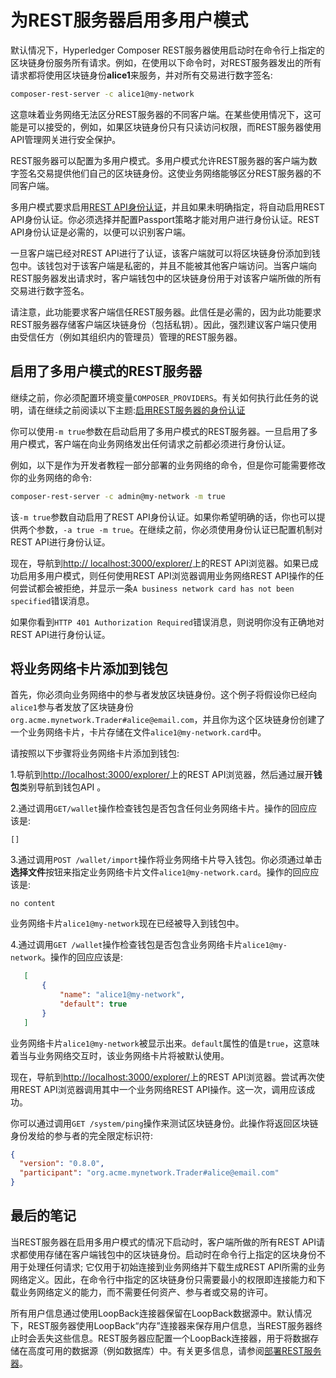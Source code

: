 # 为REST服务器启用多用户模式

默认情况下，Hyperledger Composer REST服务器使用启动时在命令行上指定的区块链身份服务所有请求。例如，在使用以下命令时，对REST服务器发出的所有请求都将使用区块链身份**alice1**来服务，并对所有交易进行数字签名:
```bash
composer-rest-server -c alice1@my-network
```

这意味着业务网络无法区分REST服务器的不同客户端。在某些使用情况下，这可能是可以接受的，例如，如果区块链身份只有只读访问权限，而REST服务器使用API管理网关进行安全保护。

REST服务器可以配置为多用户模式。多用户模式允许REST服务器的客户端为数字签名交易提供他们自己的区块链身份。这使业务网络能够区分REST服务器的不同客户端。

多用户模式要求启用[REST API身份认证](integrating_enabling-rest-authentication.md)，并且如果未明确指定，将自动启用REST API身份认证。你必须选择并配置Passport策略才能对用户进行身份认证。REST API身份认证是必需的，以便可以识别客户端。

一旦客户端已经对REST API进行了认证，该客户端就可以将区块链身份添加到钱包中。该钱包对于该客户端是私密的，并且不能被其他客户端访问。当客户端向REST服务器发出请求时，客户端钱包中的区块链身份用于对该客户端所做的所有交易进行数字签名。

请注意，此功能要求客户端信任REST服务器。此信任是必需的，因为此功能要求REST服务器存储客户端区块链身份（包括私钥）。因此，强烈建议客户端只使用由受信任方（例如其组织内的管理员）管理的REST服务器。

## 启用了多用户模式的REST服务器

继续之前，你必须配置环境变量`COMPOSER_PROVIDERS`。有关如何执行此任务的说明，请在继续之前阅读以下主题:[启用REST服务器的身份认证](integrating_enabling-rest-authentication.md)

你可以使用`-m true`参数在启动启用了多用户模式的REST服务器。一旦启用了多用户模式，客户端在向业务网络发出任何请求之前都必须进行身份认证。

例如，以下是作为开发者教程一部分部署的业务网络的命令，但是你可能需要修改你的业务网络的命令:
```bash
composer-rest-server -c admin@my-network -m true
```

该`-m true`参数自动启用了REST API身份认证。如果你希望明确的话，你也可以提供两个参数，`-a true -m true`。在继续之前，你必须使用身份认证已配置机制对REST API进行身份认证。

现在，导航到[http:// localhost:3000/explorer/](http://localhost:3000/explorer/)上的REST API浏览器。如果已成功启用多用户模式，则任何使用REST API浏览器调用业务网络REST API操作的任何尝试都会被拒绝，并显示一条`A business network card has not been specified`错误消息。

如果你看到`HTTP 401 Authorization Required`错误消息，则说明你没有正确地对REST API进行身份认证。

## 将业务网络卡片添加到钱包

首先，你必须向业务网络中的参与者发放区块链身份。这个例子将假设你已经向`alice1`参与者发放了区块链身份`org.acme.mynetwork.Trader#alice@email.com`，并且你为这个区块链身份创建了一个业务网络卡片，卡片存储在文件`alice1@my-network.card`中。

请按照以下步骤将业务网络卡片添加到钱包:

1.导航到[http://localhost:3000/explorer/](http://localhost:3000/explorer/)上的REST API浏览器，然后通过展开**钱包**类别导航到钱包API 。

2.通过调用`GET/wallet`操作检查钱包是否包含任何业务网络卡片。操作的回应应该是:
```
[]
```

3.通过调用`POST /wallet/import`操作将业务网络卡片导入钱包。你必须通过单击**选择文件**按钮来指定业务网络卡片文件`alice1@my-network.card`。操作的回应应该是:
```
no content
```

   业务网络卡片`alice1@my-network`现在已经被导入到钱包中。

4.通过调用`GET /wallet`操作检查钱包是否包含业务网络卡片`alice1@my-network`。操作的回应应该是:
```json
   [
       {
           "name": "alice1@my-network",
           "default": true
       }
   ]
```

   业务网络卡片`alice1@my-network`被显示出来。`default`属性的值是`true`，这意味着当与业务网络交互时，该业务网络卡片将被默认使用。

现在，导航到[http://localhost:3000/explorer/](http://localhost:3000/explorer/)上的REST API浏览器。尝试再次使用REST API浏览器调用其中一个业务网络REST API操作。这一次，调用应该成功。

你可以通过调用`GET /system/ping`操作来测试区块链身份。此操作将返回区块链身份发给的参与者的完全限定标识符:
```json
{
  "version": "0.8.0",
  "participant": "org.acme.mynetwork.Trader#alice@email.com"
}
```

## 最后的笔记

当REST服务器在启用多用户模式的情况下启动时，客户端所做的所有REST API请求都使用存储在客户端钱包中的区块链身份。启动时在命令行上指定的区块身份不用于处理任何请求; 它仅用于初始连接到业务网络并下载生成REST API所需的业务网络定义。因此，在命令行中指定的区块链身份只需要最小的权限即连接能力和下载业务网络定义的能力，而不需要任何资产、参与者或交易的许可。

所有用户信息通过使用LoopBack连接器保留在LoopBack数据源中。默认情况下，REST服务器使用LoopBack“内存”连接器来保存用户信息，当REST服务器终止时会丢失这些信息。REST服务器应配置一个LoopBack连接器，用于将数据存储在高度可用的数据源（例如数据库）中。有关更多信息，请参阅[部署REST服务器](integrating_deploying-the-rest-server.md)。
